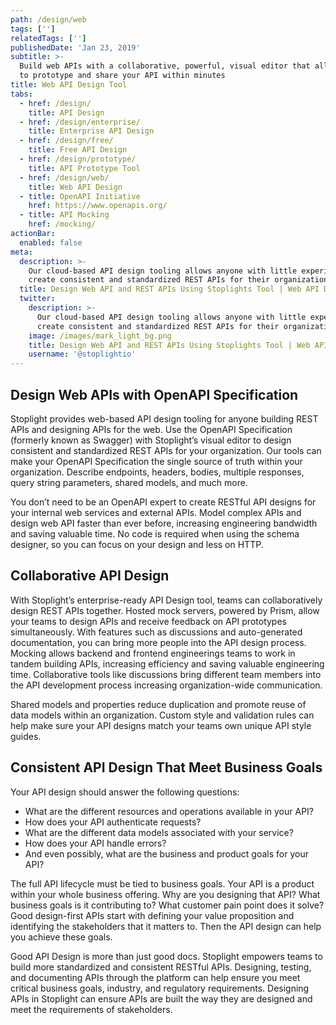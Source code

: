 ```yaml
---
path: /design/web
tags: ['']
relatedTags: ['']
publishedDate: 'Jan 23, 2019'
subtitle: >-
  Build web APIs with a collaborative, powerful, visual editor that allows you
  to prototype and share your API within minutes
title: Web API Design Tool
tabs:
  - href: /design/
    title: API Design
  - href: /design/enterprise/
    title: Enterprise API Design
  - href: /design/free/
    title: Free API Design
  - href: /design/prototype/
    title: API Prototype Tool
  - href: /design/web/
    title: Web API Design
  - title: OpenAPI Initiative
    href: https://www.openapis.org/
  - title: API Mocking
    href: /mocking/
actionBar:
  enabled: false
meta:
  description: >-
    Our cloud-based API design tooling allows anyone with little experience to
    create consistent and standardized REST APIs for their organization
  title: Design Web API and REST APIs Using Stoplights Tool | Web API Designer
  twitter:
    description: >-
      Our cloud-based API design tooling allows anyone with little experience to
      create consistent and standardized REST APIs for their organization
    image: /images/mark_light_bg.png
    title: Design Web API and REST APIs Using Stoplights Tool | Web API Designer
    username: '@stoplightio'
---
```


## Design Web APIs with OpenAPI Specification

Stoplight provides web-based API design tooling for anyone building REST APIs and designing APIs for the web. Use the OpenAPI Specification (formerly known as Swagger) with Stoplight’s visual editor to design consistent and standardized REST APIs for your organization. Our tools can make your OpenAPI Specification the single source of truth within your organization. Describe endpoints, headers, bodies, multiple responses, query string parameters, shared models, and much more.

You don’t need to be an OpenAPI expert to create RESTful API designs for your internal web services and external APIs. Model complex APIs and design web API faster than ever before, increasing engineering bandwidth and saving valuable time. No code is required when using the schema designer, so you can focus on your design and less on HTTP.

## Collaborative API Design

With Stoplight’s enterprise-ready API Design tool, teams can collaboratively design REST APIs together. Hosted mock servers, powered by Prism, allow your teams to design APIs and receive feedback on API prototypes simultaneously. With features such as discussions and auto-generated documentation, you can bring more people into the API design process. Mocking allows backend and frontend engineerings teams to work in tandem building APIs, increasing efficiency and saving valuable engineering time. Collaborative tools like discussions bring different team members into the API development process increasing organization-wide communication.

Shared models and properties reduce duplication and promote reuse of data models within an organization. Custom style and validation rules can help make sure your API designs match your teams own unique API style guides.

## Consistent API Design That Meet Business Goals

Your API design should answer the following questions:

- What are the different resources and operations available in your API?
- How does your API authenticate requests?
- What are the different data models associated with your service?
- How does your API handle errors?
- And even possibly, what are the business and product goals for your API?

The full API lifecycle must be tied to business goals. Your API is a product within your whole business offering. Why are you designing that API? What business goals is it contributing to? What customer pain point does it solve? Good design-first APIs start with defining your value proposition and identifying the stakeholders that it matters to. Then the API design can help you achieve these goals.

Good API Design is more than just good docs. Stoplight empowers teams to build more standardized and consistent RESTful APIs. Designing, testing, and documenting APIs through the platform can help ensure you meet critical business goals, industry, and regulatory requirements. Designing APIs in Stoplight can ensure APIs are built the way they are designed and meet the requirements of stakeholders.
